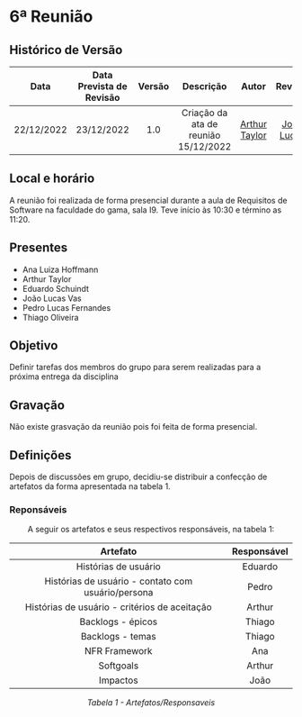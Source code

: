 # 6ª Reunião

## Histórico de Versão

|Data|Data Prevista de Revisão|Versão|Descrição|Autor|Revisor|
| :----------: |:----------:| :------: | :-----------: | :---------: |:---------: |
|22/12/2022|23/12/2022|1.0|Criação da ata de reunião 15/12/2022| [Arthur Taylor](https://github.com/Eruel6)| [João Lucas](https://github.com/HacKairos) |



## Local e horário

A reunião foi realizada de forma presencial durante a aula de Requisitos de Software na faculdade do gama, sala I9. Teve início às 10:30 e término as 11:20.

## Presentes

- Ana Luiza Hoffmann
- Arthur Taylor
- Eduardo Schuindt
- João Lucas Vas
- Pedro Lucas Fernandes
- Thiago Oliveira

## Objetivo

Definir tarefas dos membros do grupo para serem realizadas para a próxima entrega da disciplina

## Gravação

Não existe grasvação da reunião pois foi feita de forma presencial.

## Definições

Depois de discussões em grupo, decidiu-se distribuir a confecção de artefatos da forma apresentada na tabela 1.

### Reponsáveis 

<center>
A seguir os artefatos e seus respectivos responsáveis, na tabela 1:

| Artefato | Responsável |
| :-: | :-: |
| Histórias de usuário | Eduardo | João
| Histórias de usuário - contato com usuário/persona| Pedro | Thiago
| Histórias de usuário - critérios de aceitação | Arthur | Ana
| Backlogs - épicos | Thiago | Arthur
| Backlogs - temas | Thiago | Arthur
| NFR Framework | Ana | Eduardo
| Softgoals | Arthur | João
| Impactos | João | Thiago

*Tabela 1 - Artefatos/Responsaveis*
</center>
